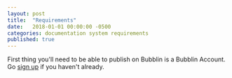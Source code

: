 ```yaml
---
layout: post
title:  "Requirements"
date:   2018-01-01 00:00:00 -0500
categories: documentation system requirements
published: true
---
```


First thing you'll need to be able to publish on Bubblin is a Bubblin Account. Go [sign up](https://bubblin.io/users/new) if you haven't already.

